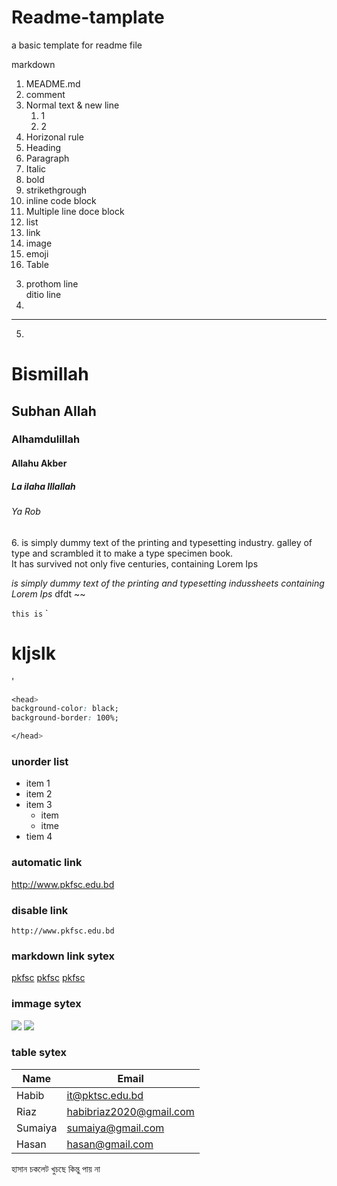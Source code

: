 # Readme-tamplate
a basic template for readme file 

markdown
1. MEADME.md
2. comment
3. Normal text & new line
    1. 1
    2. 2
4. Horizonal rule
5. Heading
6. Paragraph
7. Italic
8. bold
9. strikethgrough
10. inline code block
11. Multiple line doce block
12. list 
13. link
14. image
15. emoji
16. Table

 <!--2. Bismillah-->

3. prothom line <br>
ditio line
4. 
---
5. 
# Bismillah
## Subhan Allah
### Alhamdulillah
#### Allahu Akber
##### La ilaha Illallah
###### Ya Rob

<p> 6. is simply dummy text of the printing and typesetting industry.  galley of type and scrambled it to make a type specimen book. <br> 
It has survived not only five centuries, containing Lorem Ips </p>
<i> is simply dummy text of the printing and typesetting indussheets containing Lorem Ips </i>
 dfdt ~~ <br>

`this is` 
`<h1> kljslk</h1>'  

```css
<head>
background-color: black;
background-border: 100%;

</head>
```
### unorder list
- item 1
- item 2
- item 3 
    - item 
    - itme 
- tiem 4

### automatic link
http://www.pkfsc.edu.bd

### disable link
`http://www.pkfsc.edu.bd`    

### markdown link sytex
[pkfsc](http://www.pkfsc.edu.bd)
[pkfsc](http://www.pkfsc.edu.bd)
[pkfsc](Websitelink)

<!-- All link is here -->
[Websitelink]: http://www.pkfsc.edu.bd
  
    
      

### immage sytex
<img src="./Downloads/304197.jpg" />
<img src ="304197.jpg">

### table sytex
| Name | Email |
|----|----|
|Habib| it@pktsc.edu.bd|
|Riaz| habibriaz2020@gmail.com|
|Sumaiya| sumaiya@gmail.com|
|Hasan| hasan@gmail.com|


হাসান চকলেট খুচছে কিন্তু পায় না



